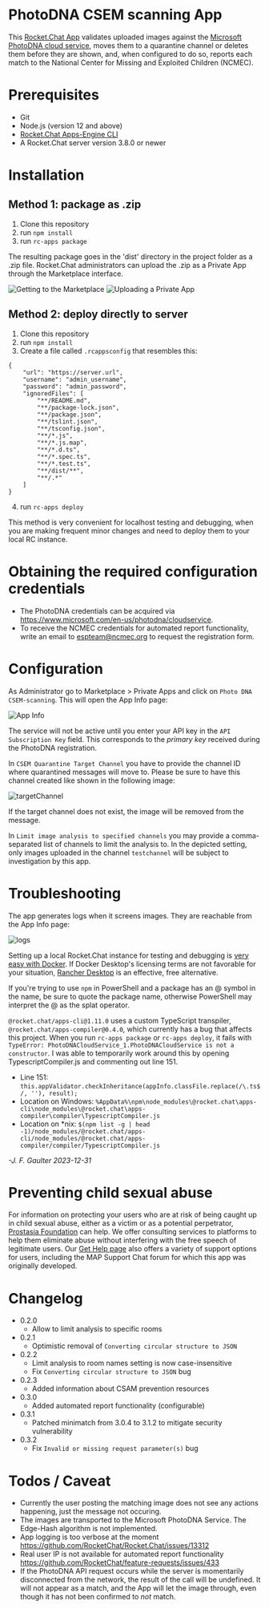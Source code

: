 PhotoDNA CSEM scanning App
==========================

This [Rocket.Chat App](https://developer.rocket.chat/apps-engine/) validates uploaded images against the [Microsoft PhotoDNA cloud service](https://www.microsoft.com/en-us/photodna), moves them to a quarantine channel or deletes them before they are shown, and, when configured to do so, reports each match to the National Center for Missing and Exploited Children (NCMEC).

Prerequisites
=============

* Git
* Node.js (version 12 and above)
* [Rocket.Chat Apps-Engine CLI](https://developer.rocket.chat/apps-engine/getting-started/rocket.chat-app-engine-cli)
* A Rocket.Chat server version 3.8.0 or newer

Installation
============

Method 1: package as .zip
-------------------------

1. Clone this repository
2. run `npm install`
3. run `rc-apps package`

The resulting package goes in the 'dist' directory in the project folder as a .zip file. Rocket.Chat administrators can upload the .zip as a Private App through the Marketplace interface.

![Getting to the Marketplace](doc/marketplace.png)
![Uploading a Private App](doc/installPrivateApp.png)

Method 2: deploy directly to server
-----------------------------------

1. Clone this repository
2. run `npm install`
3. Create a file called ``.rcappsconfig`` that resembles this:
```
{
    "url": "https://server.url",
    "username": "admin_username",
    "password": "admin_password",
    "ignoredFiles": [
        "**/README.md",
        "**/package-lock.json",
        "**/package.json",
        "**/tslint.json",
        "**/tsconfig.json",
        "**/*.js",
        "**/*.js.map",
        "**/*.d.ts",
        "**/*.spec.ts",
        "**/*.test.ts",
        "**/dist/**",
        "**/.*"
    ]
}
```
4. run `rc-apps deploy`

This method is very convenient for localhost testing and debugging, when you are making frequent minor changes and need to deploy them to your local RC instance.

Obtaining the required configuration credentials
================================================

* The PhotoDNA credentials can be acquired via https://www.microsoft.com/en-us/photodna/cloudservice.
* To receive the NCMEC credentials for automated report functionality, write an email to espteam@ncmec.org to request the registration form.

Configuration
=============

As Administrator go to Marketplace > Private Apps and click on `Photo DNA CSEM-scanning`. This will open the App Info page:

![App Info](doc/settings.png)

The service will not be active until you enter your API key in the `API Subscription Key` field. This corresponds to the *primary key* received during the PhotoDNA registration.

In `CSEM Quarantine Target Channel` you have to provide the channel ID where quarantined messages will move to. Please be sure to have this channel created like shown in the following image:

![targetChannel](doc/privateQuarantineChannel.png)

If the target channel does not exist, the image will be removed from the message.

In `Limit image analysis to specified channels` you may provide a comma-separated list of channels to limit the analysis to. In the depicted setting, only images uploaded in the channel `testchannel` will be subject to investigation by this app.

Troubleshooting
===============

The app generates logs when it screens images. They are reachable from the App Info page:

![logs](doc/logs.png)

Setting up a local Rocket.Chat instance for testing and debugging is [very easy with Docker](https://docs.rocket.chat/deploy/deploy-rocket.chat/deploy-with-docker-and-docker-compose). If Docker Desktop's licensing terms are not favorable for your situation, [Rancher Desktop](https://rancherdesktop.io/) is an effective, free alternative.

If you're trying to use `npm` in PowerShell and a package has an @ symbol in the name, be sure to quote the package name, otherwise PowerShell may interpret the @ as the splat operator.

`@rocket.chat/apps-cli@1.11.0` uses a custom TypeScript transpiler, `@rocket.chat/apps-compiler@0.4.0`, which currently has a bug that affects this project. When you run `rc-apps package` or `rc-apps deploy`, it fails with `TypeError: PhotoDNACloudService_1.PhotoDNACloudService is not a constructor`. I was able to temporarily work around this by opening TypescriptCompiler.js and commenting out line 151.
* Line 151: `this.appValidator.checkInheritance(appInfo.classFile.replace(/\.ts$/, ''), result);`
* Location on Windows: `%AppData%\npm\node_modules\@rocket.chat\apps-cli\node_modules\@rocket.chat\apps-compiler\compiler\TypescriptCompiler.js`
* Location on *nix: `$(npm list -g | head -1)/node_modules/@rocket.chat/apps-cli/node_modules/@rocket.chat/apps-compiler/compiler/TypescriptCompiler.js`

_-J. F. Gaulter 2023-12-31_


Preventing child sexual abuse
=============================
For information on protecting your users who are at risk of being caught up in child sexual abuse, either as a victim or as a potential perpetrator, [Prostasia Foundation](https://prostasia.org) can help. We offer consulting services to platforms to help them eliminate abuse without interfering with the free speech of legitimate users. Our [Get Help page](https://prostasia.org/get-help) also offers a variety of support options for users, including the MAP Support Chat forum for which this app was originally developed.

Changelog
=========
* 0.2.0 
  * Allow to limit analysis to specific rooms
* 0.2.1
  * Optimistic removal of `Converting circular structure to JSON`
* 0.2.2
  * Limit analysis to room names setting is now case-insensitive
  * Fix `Converting circular structure to JSON` bug
* 0.2.3
  * Added information about CSAM prevention resources
* 0.3.0
  * Added automated report functionality (configurable)
* 0.3.1
  * Patched minimatch from 3.0.4 to 3.1.2 to mitigate security vulnerability
* 0.3.2
  * Fix `Invalid or missing request parameter(s)` bug

Todos / Caveat
==============

* Currently the user posting the matching image does not see any actions happening, just the message not occuring.
* The images are transported to the Microsoft PhotoDNA Service. The Edge-Hash algorithm is not implemented.
* App logging is too verbose at the moment https://github.com/RocketChat/Rocket.Chat/issues/13312
* Real user IP is not available for automated report functionality https://github.com/RocketChat/feature-requests/issues/433
* If the PhotoDNA API request occurs while the server is momentarily disconnected from the network, the result of the call will be undefined. It will not appear as a match, and the App will let the image through, even though it has not been confirmed to _not_ match.
